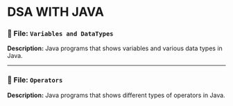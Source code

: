 # DSA WITH JAVA

### 🔹 File: `Variables and DataTypes`

**Description:** Java programs that shows variables and various data types in Java.

---

### 🔹 File: `Operators`

**Description:** Java programs that shows different types of operators in Java.